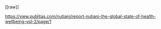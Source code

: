 [[raw]]

https://view.publitas.com/nutiani/report-nutiani-the-global-state-of-health-wellbeing-vol-2/page/1
